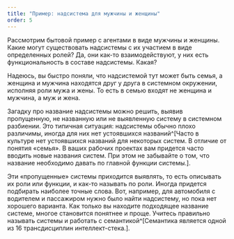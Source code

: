 ```yaml
---
title: "Пример: надсистема для мужчины и женщины"
order: 5
---
```




Рассмотрим бытовой пример с агентами в виде мужчины и женщины. Какие могут существовать надсистемы с их участием в виде определенных ролей? Да, они как-то взаимодействуют, у них есть функциональность в составе надсистемы. Какая?

Надеюсь, вы быстро поняли, что надсистемой тут может быть семья, а женщина и мужчина находятся друг у друга в системном окружении, исполняя роли мужа и жены. То есть в семью входят не женщина и мужчина, а муж и жена.

Загадку про название надсистемы можно решить, выявив пропущенную, не названную или не выявленную систему в системном разбиении. Это типичная ситуация: надсистемы обычно плохо различимы, иногда для них нет устоявшихся названий^[Часто в культуре нет устоявшихся названий для некоторых систем. В отличие от понятия «семья». В ваших рабочих проектах вам придется часто вводить новые названия систем. При этом не забывайте о том, что название необходимо давать по главной функции системы.].

Эти «пропущенные» системы приходится выявлять, то есть описывать их роли или функции, и как-то называть по роли. Иногда придется подбирать наиболее точные слова. Вот, например, для автомобиля с водителем и пассажиром нужно было найти надсистему, но пока нет хорошего варианта. Как только вы находите подходящее название системе, многое становится понятнее и проще. Учитесь правильно называть системы и работать с семантикой^[Семантика является одной из 16 трансдисциплин интеллект-стека.].

